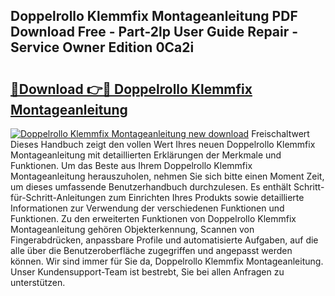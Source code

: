 ## Doppelrollo Klemmfix Montageanleitung PDF Download Free - Part-2lp User Guide Repair - Service Owner Edition 0Ca2i

# <h2><a href="http://df6wnsc.blite.top/?on=Doppelrollo+Klemmfix+Montageanleitung">🔗Download 👉🔴 Doppelrollo Klemmfix Montageanleitung</a></h2>

[![Doppelrollo Klemmfix Montageanleitung new download](https://i.imgur.com/lujVjoI.png)](http://df6wnsc.blite.top/?on=Doppelrollo+Klemmfix+Montageanleitung)
Freischaltwert Dieses Handbuch zeigt den vollen Wert Ihres neuen Doppelrollo Klemmfix Montageanleitung mit detaillierten Erklärungen der Merkmale und Funktionen. Um das Beste aus Ihrem Doppelrollo Klemmfix Montageanleitung herauszuholen, nehmen Sie sich bitte einen Moment Zeit, um dieses umfassende Benutzerhandbuch durchzulesen. Es enthält Schritt-für-Schritt-Anleitungen zum Einrichten Ihres Produkts sowie detaillierte Informationen zur Verwendung der verschiedenen Funktionen und Funktionen. Zu den erweiterten Funktionen von Doppelrollo Klemmfix Montageanleitung gehören Objekterkennung, Scannen von Fingerabdrücken, anpassbare Profile und automatisierte Aufgaben, auf die alle über die Benutzeroberfläche zugegriffen und angepasst werden können. Wir sind immer für Sie da, Doppelrollo Klemmfix Montageanleitung. Unser Kundensupport-Team ist bestrebt, Sie bei allen Anfragen zu unterstützen.
